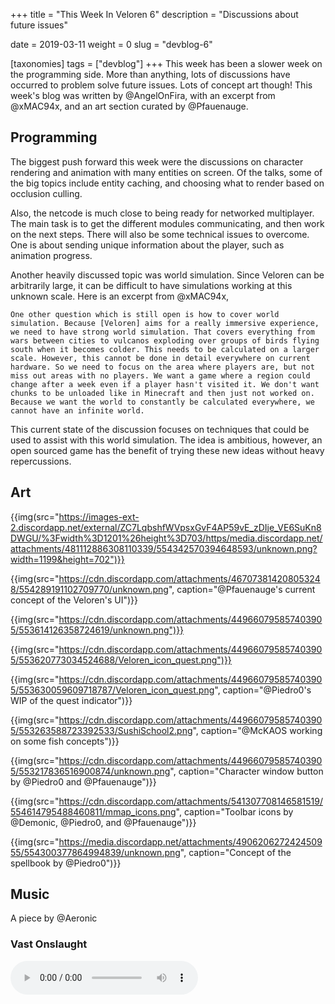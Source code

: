 +++
title = "This Week In Veloren 6"
description = "Discussions about future issues"

date = 2019-03-11
weight = 0
slug = "devblog-6"

[taxonomies]
tags = ["devblog"]
+++
This week has been a slower week on the programming side. More than anything, lots of discussions have occurred to problem solve future issues. Lots of concept art though! This week's blog was written by @AngelOnFira, with an excerpt from @xMAC94x, and an art section curated by @Pfauenauge.

## Programming

The biggest push forward this week were the discussions on character rendering and animation with many entities on screen. Of the talks, some of the big topics include entity caching, and choosing what to render based on occlusion culling.

Also, the netcode is much close to being ready for networked multiplayer. The main task is to get the different modules communicating, and then work on the next steps. There will also be some technical issues to overcome. One is about sending unique information about the player, such as animation progress.

Another heavily discussed topic was world simulation. Since Veloren can be arbitrarily large, it can be difficult to have simulations working at this unknown scale. Here is an excerpt from @xMAC94x,

`
One other question which is still open is how to cover world simulation. Because [Veloren] aims for a really immersive experience, we need to have strong world simulation. That covers everything from wars between cities to vulcanos exploding over groups of birds flying south when it becomes colder. This needs to be calculated on a larger scale. However, this cannot be done in detail everywhere on current hardware. So we need to focus on the area where players are, but not miss out areas with no players. We want a game where a region could change after a week even if a player hasn't visited it. We don't want chunks to be unloaded like in Minecraft and then just not worked on. Because we want the world to constantly be calculated everywhere, we cannot have an infinite world.
`

This current state of the discussion focuses on techniques that could be used to assist with this world simulation. The idea is ambitious, however, an open sourced game has the benefit of trying these new ideas without heavy repercussions.

## Art

{{img(src="https://images-ext-2.discordapp.net/external/ZC7LqbshfWVpsxGvF4AP59vE_zDIje_VE6SuKn8DWGU/%3Fwidth%3D1201%26height%3D703/https/media.discordapp.net/attachments/481112886308110339/554342570394648593/unknown.png?width=1199&height=702")}}

{{img(src="https://cdn.discordapp.com/attachments/467073814208053248/554289191102709770/unknown.png", caption="@Pfauenauge's current concept of the Veloren's UI")}}

{{img(src="https://cdn.discordapp.com/attachments/449660795857403905/553614126358724619/unknown.png")}}

{{img(src="https://cdn.discordapp.com/attachments/449660795857403905/553620773034524688/Veloren_icon_quest.png")}}

{{img(src="https://cdn.discordapp.com/attachments/449660795857403905/553630059609718787/Veloren_icon_quest.png", caption="@Piedro0's WIP of the quest indicator")}}

{{img(src="https://cdn.discordapp.com/attachments/449660795857403905/553263588723392533/SushiSchool2.png", caption="@McKAOS working on some fish concepts")}}

{{img(src="https://cdn.discordapp.com/attachments/449660795857403905/553217836516900874/unknown.png", caption="Character window button by @Piedro0 and @Pfauenauge")}}

{{img(src="https://cdn.discordapp.com/attachments/541307708146581519/554614795488460811/mmap_icons.png", caption="Toolbar icons by @Demonic, @Piedro0, and @Pfauenauge")}}

{{img(src="https://media.discordapp.net/attachments/490620627242450955/554300377864994839/unknown.png", caption="Concept of the spellbook by @Piedro0")}}

## Music

A piece by @Aeronic

### Vast Onslaught
<audio controls>
  <source src="https://cdn.discordapp.com/attachments/449655372618137618/552397271631659032/Vast_Onslaught.ogg" type="audio/ogg">
Your browser does not support the audio element.
</audio>

